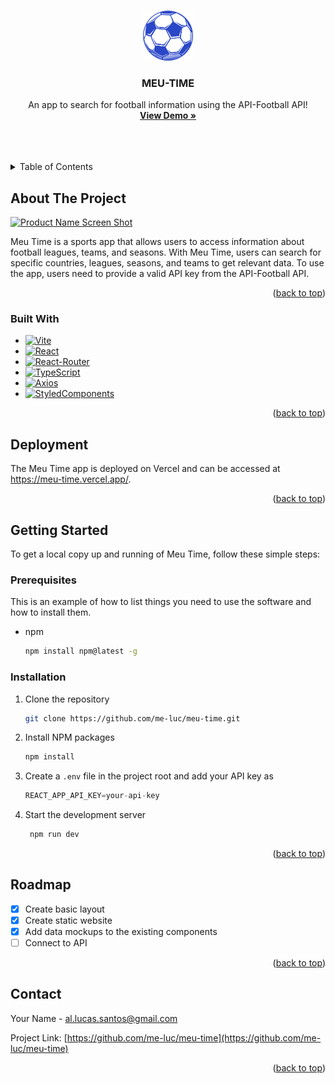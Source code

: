 <!-- Improved compatibility of back to top link: See: https://github.com/othneildrew/Best-README-Template/pull/73 -->
<a name="readme-top"></a>
<!--
*** Thanks for checking out the Best-README-Template. If you have a suggestion
*** that would make this better, please fork the repo and create a pull request
*** or simply open an issue with the tag "enhancement".
*** Don't forget to give the project a star!
*** Thanks again! Now go create something AMAZING! :D
-->



<!-- PROJECT SHIELDS -->
<!--
*** I'm using markdown "reference style" links for readability.
*** Reference links are enclosed in brackets [ ] instead of parentheses ( ).
*** See the bottom of this document for the declaration of the reference variables
*** for contributors-url, forks-url, etc. This is an optional, concise syntax you may use.
*** https://www.markdownguide.org/basic-syntax/#reference-style-links
-->


<!-- PROJECT LOGO -->
<br />
<div align="center">
  <a href="https://github.com/othneildrew/Best-README-Template">
    <img src="src/assets/logo.png" alt="Logo" width="80" height="80">
  </a>

  <h3 align="center">MEU-TIME</h3>

  <p align="center">
    An app to search for football information using the API-Football API!
    <br />
    <a href="https://meu-time.vercel.app/"><strong>View Demo »</strong></a>
    <br />
    <br />
    <br />
    <br />
  </p>
</div>



<!-- TABLE OF CONTENTS -->
<details>
  <summary>Table of Contents</summary>
  <ol>
    <li>
      <a href="#about-the-project">About The Project</a>
      <ul>
        <li><a href="#built-with">Built With</a></li>
      </ul>
    </li>
    <li>
      <a href="#deployment">Deployment</a>
    </li>
    <li>
      <a href="#getting-started">Getting Started</a>
      <ul>
        <li><a href="#prerequisites">Prerequisites</a></li>
        <li><a href="#installation">Installation</a></li>
      </ul>
    </li>
    <li><a href="#usage">Usage</a></li>
    <li><a href="#roadmap">Roadmap</a></li>
    <li><a href="#contact">Contact</a></li>
  </ol>
</details>



<!-- ABOUT THE PROJECT -->
## About The Project

[![Product Name Screen Shot][product-screenshot]](https://meu-time.vercel.app/)

Meu Time is a sports app that allows users to access information about football leagues, teams, and seasons. With Meu Time, users can search for specific countries, leagues, seasons, and teams to get relevant data. To use the app, users need to provide a valid API key from the API-Football API.

<p align="right">(<a href="#readme-top">back to top</a>)</p>


### Built With

* [![Vite][Vite]][Next-url]
* [![React][React.js]][React-url]
* [![React-Router][React-Router]][React-Router-url]
* [![TypeScript][TypeScript]][TypeScript-url]
* [![Axios][Axios]][Axios-url]
* [![StyledComponents][StyledComponents]][StyledComponents-url]

<p align="right">(<a href="#readme-top">back to top</a>)</p>

<!-- DEPLOYMENT -->
## Deployment

The Meu Time app is deployed on Vercel and can be accessed at https://meu-time.vercel.app/.

<p align="right">(<a href="#readme-top">back to top</a>)</p>

<!-- GETTING STARTED -->
## Getting Started

To get a local copy up and running of Meu Time, follow these simple steps:

### Prerequisites

This is an example of how to list things you need to use the software and how to install them.
* npm
  ```sh
  npm install npm@latest -g
  ```

### Installation

1. Clone the repository
   ```sh
   git clone https://github.com/me-luc/meu-time.git
   ```
2. Install NPM packages
   ```sh
   npm install
   ```
3. Create a `.env` file in the project root and add your API key as 
   ```js
   REACT_APP_API_KEY=your-api-key
   ```
4. Start the development server
   ```sh
    npm run dev
   ```

<p align="right">(<a href="#readme-top">back to top</a>)</p>



<!-- ROADMAP -->
## Roadmap

- [x] Create basic layout
- [x] Create static website
- [x] Add data mockups to the existing components
- [ ] Connect to API

<p align="right">(<a href="#readme-top">back to top</a>)</p>



<!-- CONTACT -->
## Contact

Your Name - al.lucas.santos@gmail.com

Project Link: [https://github.com/me-luc/meu-time](https://github.com/me-luc/meu-time)

<p align="right">(<a href="#readme-top">back to top</a>)</p>



<!-- MARKDOWN LINKS & IMAGES -->
<!-- https://www.markdownguide.org/basic-syntax/#reference-style-links -->
[contributors-shield]: https://img.shields.io/github/contributors/othneildrew/Best-README-Template.svg?style=for-the-badge
[contributors-url]: https://github.com/othneildrew/Best-README-Template/graphs/contributors
[forks-shield]: https://img.shields.io/github/forks/othneildrew/Best-README-Template.svg?style=for-the-badge
[forks-url]: https://github.com/othneildrew/Best-README-Template/network/members
[stars-shield]: https://img.shields.io/github/stars/othneildrew/Best-README-Template.svg?style=for-the-badge
[stars-url]: https://github.com/othneildrew/Best-README-Template/stargazers
[issues-shield]: https://img.shields.io/github/issues/othneildrew/Best-README-Template.svg?style=for-the-badge
[issues-url]: https://github.com/othneildrew/Best-README-Template/issues
[license-shield]: https://img.shields.io/github/license/othneildrew/Best-README-Template.svg?style=for-the-badge
[license-url]: https://github.com/othneildrew/Best-README-Template/blob/master/LICENSE.txt
[linkedin-shield]: https://img.shields.io/badge/-LinkedIn-black.svg?style=for-the-badge&logo=linkedin&colorB=555
[linkedin-url]: https://linkedin.com/in/almeida-lucas1
[product-screenshot]: images/screenshot.png

[React.js]: https://img.shields.io/badge/React-20232A?style=for-the-badge&logo=react&logoColor=61DAFB
[Vite]: https://img.shields.io/badge/Vite-646DFF?style=for-the-badge&logo=vite&logoColor=white
[React-Router]: https://img.shields.io/badge/React--Router-DD0031?style=for-the-badge&logo=react-router&logoColor=white
[TypeScript]: https://img.shields.io/badge/TypeScript-0000FF?style=for-the-badge&logo=typescript&logoColor=white
[Axios]: https://img.shields.io/badge/Axios-671ddf?style=for-the-badge&logo=axios&logoColor=white
[StyledComponents]: https://img.shields.io/badge/Styled%20Components-DB7093?style=for-the-badge&logo=styled-components&logoColor=white

[Next-url]: https://nextjs.org/
[React-url]: https://reactjs.org/
[React-Router-url]: https://reactrouter.com/
[TypeScript-url]: https://www.typescriptlang.org/
[Axios-url]: https://axios-http.com/
[StyledComponents-url]: https://styled-components.com/



